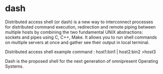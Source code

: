 # dash
Distributed access shell (or dash) is a new way to interconnect processes for distributed command execution, redirection and remote piping between multiple hosts by combining the two fundamental UNIX abstractions: sockets and pipes using C, C++, Make. 
It allows you to run shell commands on multiple servers at once and gather see their output in local terminal.

Distributed access shell example command : 
host1:bin1 | host2:bin2 >host3

Dash is the proposed shell for the next generation of omnipresent Operating Systems.

